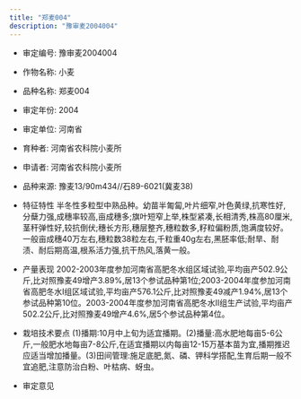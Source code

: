 ```yaml
---
title: "郑麦004"
description: "豫审麦2004004"
---
```

* 审定编号:  豫审麦2004004

*  作物名称:  小麦

*  品种名称:  郑麦004

*  审定年份:  2004

*  审定单位:  河南省

* 育种者:  河南省农科院小麦所

*  申请者:  河南省农科院小麦所

*  品种来源:  豫麦13/90m434//石89-6021(冀麦38)

*  特征特性
半冬性多粒型中熟品种。幼苗半匍匐,叶片细窄,叶色黄绿,抗寒性好,分蘖力强,成穗率较高,亩成穗多;旗叶短窄上举,株型紧凑,长相清秀,株高80厘米,茎秆弹性好,较抗倒伏;穗长方形,穗层整齐,穗粒数多,籽粒偏粉质,饱满度较好。一般亩成穗40万左右,穗粒数38粒左右,千粒重40g左右,黑胚率低;耐旱、耐渍、耐后期高温,根系活力强,抗干热风,落黄一般。

*  产量表现
2002-2003年度参加河南省高肥冬水组区域试验,平均亩产502.9公斤,比对照豫麦49增产3.89%,居13个参试品种第1位;2003-2004年度参加河南省高肥冬水Ⅰ组区域试验,平均亩产576.1公斤,比对照豫麦49减产1.94%,居13个参试品种第10位。2003-2004年度参加河南省高肥冬水Ⅱ组生产试验,平均亩产502.2公斤,比对照豫麦49增产4.6%,居5个参试品种第4位。

*  栽培技术要点
(1)播期:10月中上旬为适宜播期。(2)播量:高水肥地每亩5-6公斤,一般肥水地每亩7-8公斤,在适宜播期以内每亩12-15万基本苗为宜,播期推迟应适当增加播量。(3)田间管理:施足底肥,氮、磷、钾科学搭配,生育后期一般不宜追肥,注意防治白粉、叶枯病、蚜虫。

*  审定意见

